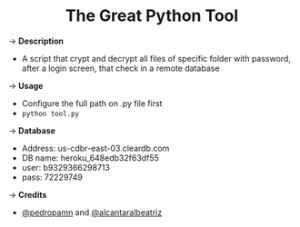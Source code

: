 <h1 align="center">The Great Python Tool </h1>

&rarr; __Description__ 
* A script that crypt and decrypt all files of specific folder with password, after a login screen, that check in a remote database

&rarr; __Usage__ 
* Configure the full path on .py file first
* ```python tool.py```

&rarr; __Database__ 
* Address: us-cdbr-east-03.cleardb.com
* DB name: heroku_648edb32f63df55
* user: b9329366298713
* pass: 72229749

&rarr; __Credits__ 
* [@pedropamn](http://github.com/pedropamn) and [@alcantaralbeatriz](http://github.com/alcantaralbeatriz)

